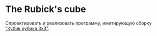 # The Rubick's cube
Спроектировать и реализовать программу, имитирующую сборку ["Кубик рубика 3x3"](https://en.wikipedia.org/wiki/Rubik%27s_Cube).
